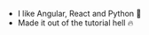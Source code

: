 - I like Angular, React and Python 🦊
- Made it out of the tutorial hell 🔥


<!---
RaxMoth/RaxMoth is a ✨ special ✨ repository because its `README.md` (this file) appears on your GitHub profile.
You can click the Preview link to take a look at your changes.
--->

